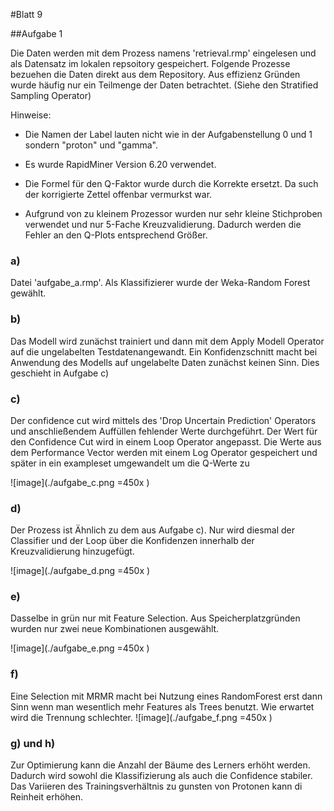 #Blatt 9

##Aufgabe 1


Die Daten werden mit dem Prozess namens 'retrieval.rmp' eingelesen und als Datensatz im lokalen repsoitory gespeichert. Folgende Prozesse bezuehen die Daten
direkt aus dem Repository. Aus effizienz Gründen wurde häufig nur ein Teilmenge der Daten betrachtet. (Siehe den Stratified Sampling Operator)

Hinweise:

  * Die Namen der Label lauten nicht wie in der Aufgabenstellung 0 und 1 sondern "proton" und "gamma".
  
  * Es wurde RapidMiner Version 6.20 verwendet.
  
  * Die Formel für den Q-Faktor wurde durch die Korrekte ersetzt. 
  Da such der korrigierte Zettel offenbar vermurkst war.
  
  * Aufgrund von zu kleinem Prozessor wurden nur sehr kleine 
  Stichproben verwendet und nur 5-Fache Kreuzvalidierung. 
  Dadurch werden die Fehler an den Q-Plots entsprechend Größer.

### a)
Datei 'aufgabe_a.rmp'. Als Klassifizierer wurde der Weka-Random Forest gewählt. 

### b)

Das Modell wird zunächst trainiert und dann mit dem Apply Modell Operator auf die ungelabelten Testdatenangewandt. Ein Konfidenzschnitt macht bei Anwendung des Modells auf ungelabelte 
Daten zunächst keinen Sinn. Dies geschieht in Aufgabe c)

### c) 
Der confidence cut wird mittels des 'Drop Uncertain Prediction' Operators und anschließendem Auffüllen fehlender Werte durchgeführt. Der Wert für den Confidence Cut wird in einem Loop Operator angepasst. Die Werte aus dem Performance Vector werden mit einem Log Operator gespeichert und später in ein exampleset umgewandelt um die Q-Werte zu 

![image](./aufgabe_c.png =450x )


### d)

Der Prozess ist Ähnlich zu dem aus Aufgabe c). Nur wird diesmal der Classifier und der Loop über die Konfidenzen innerhalb der Kreuzvalidierung hinzugefügt.

![image](./aufgabe_d.png =450x )



### e)

Dasselbe in grün nur mit Feature Selection. Aus Speicherplatzgründen wurden nur zwei neue Kombinationen ausgewählt.

![image](./aufgabe_e.png =450x )

###  f)
Eine Selection mit MRMR macht bei Nutzung eines RandomForest erst dann Sinn wenn man wesentlich mehr Features als Trees benutzt. Wie erwartet wird die Trennung schlechter.
![image](./aufgabe_f.png =450x )


### g) und h)

Zur Optimierung kann die Anzahl  der Bäume des Lerners erhöht werden. Dadurch wird sowohl die Klassifizierung als auch die Confidence stabiler. Das Variieren des Trainingsverhältnis zu gunsten von Protonen kann di Reinheit erhöhen.  